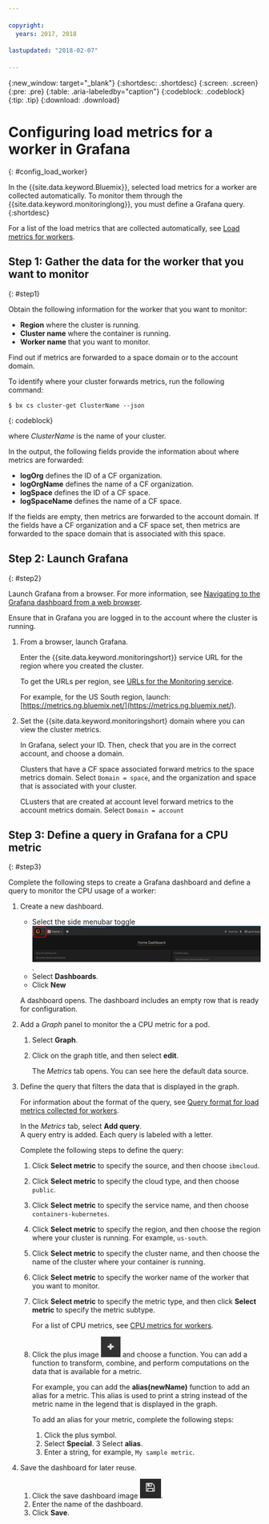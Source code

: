 ```yaml
---

copyright:
  years: 2017, 2018

lastupdated: "2018-02-07"

---
```


{:new_window: target="_blank"}
{:shortdesc: .shortdesc}
{:screen: .screen}
{:pre: .pre}
{:table: .aria-labeledby="caption"}
{:codeblock: .codeblock}
{:tip: .tip}
{:download: .download}



# Configuring load metrics for a worker in Grafana
{: #config_load_worker}

In the {{site.data.keyword.Bluemix}}, selected load metrics for a worker are collected automatically. To monitor them through the {{site.data.keyword.monitoringlong}}, you must define a Grafana query. 
{:shortdesc}

For a list of the load metrics that are collected automatically, see [Load metrics for workers](/docs/services/cloud-monitoring/containers/monitoring_containers_ov.html#load_metrics_workers).


## Step 1: Gather the data for the worker that you want to monitor
{: #step1}

Obtain the following information for the worker that you want to monitor:

* **Region** where the cluster is running.
* **Cluster name** where the container is running. 
* **Worker name** that you want to monitor. 

Find out if metrics are forwarded to a space domain or to the account domain.

To identify where your cluster forwards metrics, run the following command:

```
$ bx cs cluster-get ClusterName --json
```
{: codeblock}

where *ClusterName* is the name of your cluster.

In the output, the following fields provide the information about where metrics are forwarded:

* **logOrg** defines the ID of a CF organization.
* **logOrgName** defines the name of a CF organization.
* **logSpace** defines the ID of a CF space.
* **logSpaceName** defines the name of a CF space.

If the fields are empty, then metrics are forwarded to the account domain.
If the fields have a CF organization and a CF space set, then metrics are forwarded to the space domain that is associated with this space.

## Step 2: Launch Grafana
{: #step2}

Launch Grafana from a browser. For more information, see [Navigating to the Grafana dashboard from a web browser](/docs/services/cloud-monitoring/grafana/navigating_grafana.html#launch_grafana_from_browser).

Ensure that in Grafana you are logged in to the account where the cluster is running. 

1. From a browser, launch Grafana. 

    Enter the {{site.data.keyword.monitoringshort}} service URL for the region where you created the cluster. 
    
    To get the URLs per region, see [URLs for the Monitoring service](/docs/services/cloud-monitoring/monitoring_ov.html#region).

    For example, for the US South region, launch: [https://metrics.ng.bluemix.net/](https://metrics.ng.bluemix.net/).

2. Set the {{site.data.keyword.monitoringshort} domain where you can view the cluster metrics.

    In Grafana, select your ID. Then, check that you are in the correct account, and choose a domain.

    Clusters that have a CF space associated forward metrics to the space metrics domain. Select `Domain = space`, and the organization and space that is associated with your cluster.

    CLusters that are created at account level forward metrics to the account metrics domain. Select `Domain = account`



## Step 3: Define a query in Grafana for a CPU metric
{: #step3}

Complete the following steps to create a Grafana dashboard and define a query to monitor the CPU usage of a worker:

1. Create a new dashboard.

    * Select the side menubar toggle ![Grafana sidemenu bar](images/grafana_settings.gif "Grafana sidemenu bar").
    * Select **Dashboards**.
    * Click **New**

    A dashboard opens. The dashboard includes an empty row that is ready for configuration.

2. Add a *Graph* panel to monitor the a CPU metric for a pod.

    1. Select **Graph**.

    2. Click on the graph title, and then select **edit**.

        The *Metrics* tab opens. You can see here the default data source.

3. Define the query that filters the data that is displayed in the graph. 

    For information about the format of the query, see [Query format for load metrics collected for workers](/docs/services/cloud-monitoring/reference/metrics_format.html#load_workers).

    In the *Metrics* tab, select **Add query**. <br>A query entry is added. Each query is labeled with a letter.
	
	Complete the following steps to define the query:

    1. Click **Select metric** to specify the source, and then choose `ibmcloud`.
    
    2. Click **Select metric** to specify the cloud type, and then choose `public`.
    
    3. Click **Select metric** to specify the service name, and then choose `containers-kubernetes`.
	
    4. Click **Select metric** to specify the region, and then choose the region where your cluster is running. For example, `us-south`.
    
    5. Click **Select metric** to specify the cluster name, and then choose the name of the cluster where your container is running.
		
	6. Click **Select metric** to specify the worker name of the worker that you want to monitor.
	
	7. Click **Select metric** to specify the metric type, and then click **Select metric** to specify the metric subtype.
	
	    For a list of CPU metrics, see [CPU metrics for workers](/docs/services/cloud-monitoring/containers/monitoring_containers_ov.html#load_metrics_workers).
	
	10. Click the plus image ![Add icons](images/grafana_plus_image.gif "Plus image") and choose a function. You can add a function to transform, combine, and perform computations on the data that is available for a metric.

        For example, you can add the **alias(newName)** function to add an alias for a metric. This alias is used to print a string instead of the metric name in the legend that is displayed in the graph.

        To add an alias for your metric, complete the following steps:

        1. Click the plus symbol.
        2. Select **Special**.
        3 Select **alias**.
        4. Enter a string, for example, `My sample metric`.

4. Save the dashboard for later reuse.

    1. Click the save dashboard image ![Save dashboard image](images/grafana_save_image.gif "Save dashboard image").
    2. Enter the name of the dashboard.
    3. Click **Save**.

